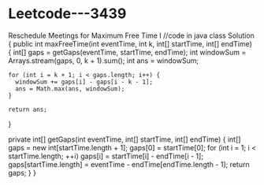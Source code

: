 # Leetcode---3439
Reschedule Meetings for Maximum Free Time I
//code in java 
class Solution {
  public int maxFreeTime(int eventTime, int k, int[] startTime, int[] endTime) {
    int[] gaps = getGaps(eventTime, startTime, endTime);
    int windowSum = Arrays.stream(gaps, 0, k + 1).sum();
    int ans = windowSum;

    for (int i = k + 1; i < gaps.length; i++) {
      windowSum += gaps[i] - gaps[i - k - 1];
      ans = Math.max(ans, windowSum);
    }

    return ans;
  }

  private int[] getGaps(int eventTime, int[] startTime, int[] endTime) {
    int[] gaps = new int[startTime.length + 1];
    gaps[0] = startTime[0];
    for (int i = 1; i < startTime.length; ++i)
      gaps[i] = startTime[i] - endTime[i - 1];
    gaps[startTime.length] = eventTime - endTime[endTime.length - 1];
    return gaps;
  }
}
